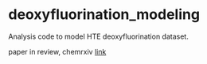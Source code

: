# deoxyfluorination_modeling
Analysis code to model HTE deoxyfluorination dataset.

paper in review, chemrxiv [link](https://doi.org/10.26434/chemrxiv-2022-k6wft)
